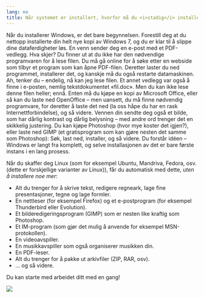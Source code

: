 ```yaml
---
lang: no
title: Når systemet er installert, hvorfor må du <i>stadig</i> installere nye ting?
---
```


Når du installerer Windows, er det bare begynnelsen. Forestill deg at du nettopp installerte din helt nye kopi av Windows 7, og du er klar til å slippe dine dataferdigheter løs. En venn sender deg en e-post med et PDF-vedlegg. Hva skjer? Du finner ut at du ikke har den nødvendige programvaren for å lese filen. Du må gå online for å søke etter en webside som tilbyr et program som kan åpne PDF-filen. Deretter laster du ned programmet, installerer det, og kanskje må du også restarte datamaskinen. Ah, tenker du – endelig, nå kan jeg lese filen. Et annet vedlegg var også å finne i e-posten, nemlig tekstdokumentet «fil.doc». Men du kan ikke lese denne filen heller; ennå. Enten må du kjøpe en kopi av Microsoft Office, eller så kan du laste ned OpenOffice – men uansett, du må finne nødvendig programvare, for deretter å laste det ned (la oss håpe du har en rask Internettforbindelse), og så videre. Vennen din sendte deg også et bilde, som har dårlig kontrast og dårlig belysning – med andre ord trenger det en skikkelig justering. Du kan kjøpe Photoshop (hvor mye koster det igjen?), eller laste ned GIMP (et gratisprogram som kan gjøre nesten det samme som Photoshop): Søk, last ned, installer, og så videre. Du forstår idéen – Windows er langt fra komplett, og selve installasjonen av det er bare første instans i en lang prosess.

Når du skaffer deg Linux (som for eksempel Ubuntu, Mandriva, Fedora, osv. (dette er forskjellige varianter av Linux)), får du automatisk med dette, <i>uten å installere noe mer</i>:

<ul>

<li>Alt du trenger for å skrive tekst, redigere regneark, lage fine presentasjoner, tegne og lage formler.</li>

<li>En nettleser (for eksempel Firefox) og et e-postprogram (for eksempel Thunderbird eller Evolution).</li>
<li>Et bilderedigeringsprogram (GIMP) som er nesten like kraftig som Photoshop.</li>
<li>Et IM-program (som gjør det mulig å anvende for eksempel MSN-protokollen).</li>
<li>En videoavspiller.</li>
<li>En musikkavspiller som også organiserer musikken din.</li>
<li>En PDF-leser.</li>
<li>Alt du trenger for å pakke ut arkivfiler (ZIP, RAR, osv).</li>
<li>… og så videre.</li>
</ul>

Du kan starte med arbeidet ditt med en gang!

<img src="Images/app_menu.png" />




